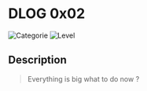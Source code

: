# DLOG 0x02
![Categorie](https://img.shields.io/badge/Category-Crypto-red?style=for-the-badge) ![Level](https://img.shields.io/badge/Difficulty-Easy-green?style=for-the-badge)

## Description
> Everything is big what to do now ?

